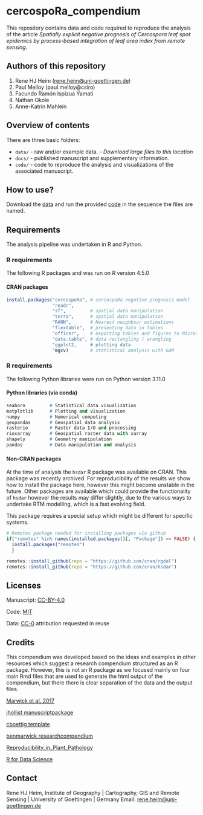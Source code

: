 # cercospoRa_compendium
This repository contains data and code required to reproduce the analysis of the 
article *Spatially explicit negative prognosis of Cercospora leaf spot epidemics by process-based integration of leaf area index from remote sensing*. 

## Authors of this repository

1. Rene HJ Heim (rene.heim@uni-goettingen.de)
2. Paul Melloy (paul.melloy@csiro)
3. Facundo Ramón Ispizua Yamati
4. Nathan Okole
5. Anne-Katrin Mahlein


## Overview of contents

There are three basic folders:

- `data/` - raw and/or example data. - *Download large files to this location*
- `docs/` - published manuscript and supplementary information.
- `code/` - code to reproduce the analysis and visualizations of the associated 
manuscript.

## How to use?

Download the [data](https://owncloud.gwdg.de/index.php/s/RuNNNjw3sxdNpgn) and 
run the provided [code](https://github.com/ReneHeim/cercospoRa_compendium/tree/main/code) 
in the sequence the files are named. 

## Requirements  
The analysis pipeline was undertaken in R and Python.

### R requirements 
The following R packages and was run on R version 4.5.0

#### CRAN packages  

```r
install.packages("cercospoRa", # cercospoRa negative prognosis model
                 "readr", 
                 "sf",         # spatial data manipulation
                 "terra",      # spatial data manipulation
                 "RANN",       # Nearest neighbour estimations
                 "flextable",  # presenting data in tables
                 "officer",    # exporting tables and figures to Microsoft Word
                 "data.table", # data rectangling / wrangling
                 "ggplot2,     # plotting data 
                 "mgcv)        # statistical analysis with GAM
```
### R requirements 
The following Python libraries were run on Python version 3.11.0

#### Python libraries (via conda)

```p
seaborn         # Statistical data visualization
matplotlib      # Plotting and visualization
numpy           # Numerical computing
geopandas       # Geospatial data analysis
rasterio        # Raster data I/O and processing
rioxarray       # Geospatial raster data with xarray
shapely         # Geometry manipulation
pandas          # Data manipulation and analysis
```
#### Non-CRAN packages
At the time of analysis the `hsdar` R package was available on CRAN. 
This package was recently archived. 
For reproducibility of the results we show how to install the package here, 
however this might become unstable in the future. 
Other packages are available which could provide the functionality of `hsdar`
however the results may differ slightly, due to the various ways to undertake
RTM modelling, which is a fast evolving field.  

This package requires a special setup which might be different for specific 
systems.  

```r
# Remotes package needed for installing packages via github
if("remotes" %in% names(installed.packages()[, "Package"]) == FALSE) {
  install.packages("remotes")
  }

remotes::install_github(repo = "https://github.com/cran/rgdal")
remotes::install_github(repo = "https://github.com/cran/hsdar")

```

## Licenses

Manuscript: [CC-BY-4.0](https://creativecommons.org/licenses/by/4.0/)

Code: [MIT](https://opensource.org/licenses/MIT)

Data: [CC-0](https://creativecommons.org/publicdomain/zero/1.0/) attribution 
requested in reuse

## Credits

This compendium was developed based on the ideas and examples in other resources 
which suggest a research compendium structured as an R package. 
However, this is not an R package as we focused mainly on four main Rmd files 
that are used to generate the html output of the compendium, but there there is 
clear separation of the data and the output files.

[Marwick et al. 2017](https://doi.org/10.7287/peerj.preprints.3192v1)

[jhollist manuscriptpackage](https://github.com/jhollist/manuscriptPackage)

[cboettig template](https://github.com/cboettig/template)

[benmarwick researchcompendium](https://github.com/benmarwick/researchcompendium)

[Reproducibility_in_Plant_Pathology](Reproducibility_in_Plant_Pathology)

[R for Data Science](http://r4ds.had.co.nz/)

## Contact

Rene HJ Heim, Institute of Geography | Cartography, GIS and Remote Sensing | University of Goettingen | Germany
Email: rene.heim@uni-goettingen.de


